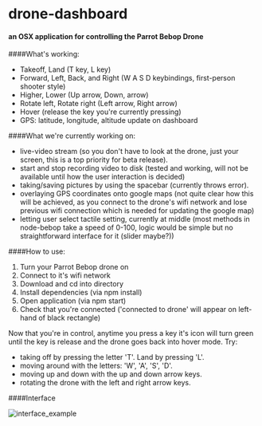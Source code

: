 # drone-dashboard
#### an OSX application for controlling the Parrot Bebop Drone


####What's working:
* Takeoff, Land (T key, L key)
* Forward, Left, Back, and Right (W A S D keybindings, first-person shooter style)
* Higher, Lower (Up arrow, Down, arrow)
* Rotate left, Rotate right (Left arrow, Right arrow)
* Hover (release the key you're currently pressing)
* GPS: latitude, longitude, altitude update on dashboard

####What we're currently working on:
* live-video stream (so you don't have to look at the drone, just your screen, this is a top priority for beta release).
* start and stop recording video to disk (tested and working, will not be available until how the user interaction is decided)
* taking/saving pictures by using the spacebar (currently throws error).
* overlaying GPS coordinates onto google maps (not quite clear how this will be achieved, as you connect to the drone's wifi network and lose previous wifi connection which is needed for updating the google map)
* letting user select tactile setting, currently at middle (most methods in node-bebop take a speed of 0-100, logic would be simple but no straightforward interface for it (slider maybe?))

####How to use:
1. Turn your Parrot Bebop drone on
2. Connect to it's wifi network
3. Download and cd into directory
4. Install dependencies (via npm install)
5. Open application (via npm start)
6. Check that you're connected ('connected to drone' will appear on left-hand of black rectangle)

Now that you're in control, anytime you press a key it's icon will turn green until the key is release and the drone goes back into hover mode. Try:

* taking off by pressing the letter 'T'. Land by pressing 'L'.
* moving around with the letters: 'W', 'A', 'S', 'D'.
* moving up and down with the up and down arrow keys.
* rotating the drone with the left and right arrow keys.


####Interface

![interface_example](https://github.com/gcwelborn/drone-dashboard/blob/master/drone-dashboard-example.jpg)
